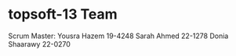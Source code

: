 topsoft-13 Team
==============
Scrum Master: Yousra Hazem 19-4248
Sarah Ahmed 22-1278
Donia Shaarawy 22-0270 

